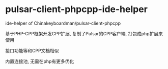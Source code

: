# pulsar-client-phpcpp-ide-helper
ide-helper of Chinakeyboardman/pulsar-client-phpcpp

基于PHP-CPP框架开发CPP扩展, 复制了Pulsar的CPP客户端, 打包成php扩展来使用

接口功能等和CPP文档相似

内置连接池, 无需在php有更多优化